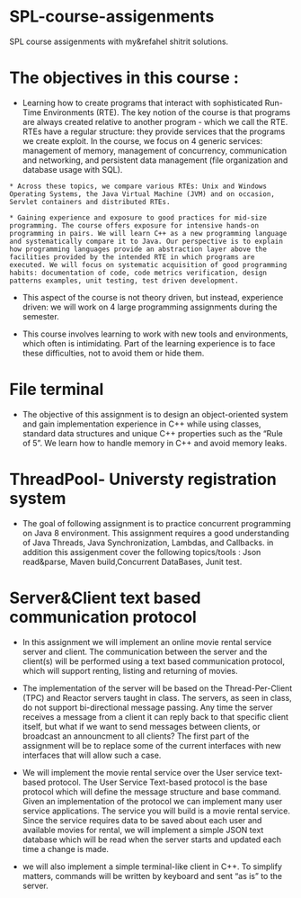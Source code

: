 # SPL-course-assigenments
SPL course assigenments with my&amp;refahel shitrit solutions.
# The objectives in this course :

   * Learning how to create programs that interact with sophisticated Run-Time Environments (RTE). The key notion of the course is that programs are always created relative to another program - which we call the RTE. RTEs have a regular structure: they provide services that the programs we create exploit. In the course, we focus on 4 generic services: management of memory, management of concurrency, communication and networking, and persistent data management (file organization and database usage with SQL).

    * Across these topics, we compare various RTEs: Unix and Windows Operating Systems, the Java Virtual Machine (JVM) and on occasion, Servlet containers and distributed RTEs.

    * Gaining experience and exposure to good practices for mid-size programming. The course offers exposure for intensive hands-on programming in pairs. We will learn C++ as a new programming language and systematically compare it to Java. Our perspective is to explain how programming languages provide an abstraction layer above the facilities provided by the intended RTE in which programs are executed. We will focus on systematic acquisition of good programming habits: documentation of code, code metrics verification, design patterns examples, unit testing, test driven development.

   *  This aspect of the course is not theory driven, but instead, experience driven: we will work on 4 large programming assignments during the semester. 

* This course involves learning to work with new tools and environments, which often is intimidating. Part of the learning experience is to face these difficulties, not to avoid them or hide them. 

# File terminal
* The objective of this assignment is to design an object-oriented system and gain implementation experience in C++ while using classes, standard data structures and unique C++ properties such as the “Rule of 5”. We learn how to handle memory in C++ and avoid memory leaks.

#  ThreadPool- Universty registration system

* The goal of following assignment is to practice concurrent programming on Java 8 environment. This assignment requires a good understanding of Java Threads, Java Synchronization, Lambdas, and Callbacks. in addition this assigenment cover the following topics/tools : Json read&parse, Maven build,Concurrent DataBases, Junit test.

#  Server&Client text based communication protocol

* In this assignment we will implement an online movie rental service server and client. The communication between the server and the client(s) will be performed using a text based communication protocol, which will support renting, listing and returning of movies.

* The implementation of the server will be based on the Thread-Per-Client (TPC) and Reactor servers taught in class. The servers, as seen in class, do not support bi-directional message passing. Any time the server receives a message from a client it can reply back to that specific client itself, but what if we want to send messages between clients, or broadcast an announcment to all clients? The first part of the assignment will be to replace some of the current interfaces with new interfaces that will allow such a case. 

* We will implement the movie rental service over the User service text-based protocol. The User Service Text-based protocol is the base protocol which will define the message structure and base command. Given an implementation of the protocol we can implement many user service applications. The service you will build is a movie rental service. Since the service requires data to be saved about each user and available movies for rental, we will implement a simple JSON text database which will be read when the server starts and updated each time a change is made.

* we will also implement a simple terminal-like client in C++. To simplify matters, commands will be written by keyboard and sent “as is” to the server.


